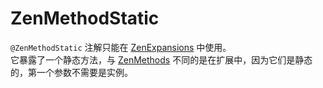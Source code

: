 # ZenMethodStatic

`@ZenMethodStatic` 注解只能在 [ZenExpansions](/Dev_Area/ZenAnnotations/Annotation_ZenExpansion/) 中使用。  
它暴露了一个静态方法，与 [ZenMethods](/Dev_Area/ZenAnnotations/Annotation_ZenMethod/) 不同的是在扩展中，因为它们是静态的，第一个参数不需要是实例。